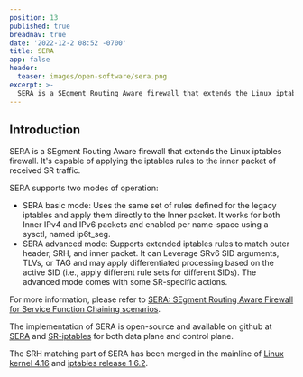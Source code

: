 ```yaml
---
position: 13
published: true
breadnav: true
date: '2022-12-2 08:52 -0700'
title: SERA
app: false
header:
  teaser: images/open-software/sera.png
excerpt: >-
  SERA is a SEgment Routing Aware firewall that extends the Linux iptables firewall. It's capable of applying the iptables rules to the inner packet of received SR traffic. 
---
```


## Introduction

SERA is a SEgment Routing Aware firewall that extends the Linux iptables firewall. It's capable of applying the iptables rules to the inner packet of received SR traffic. 

SERA supports two modes of operation: 
- SERA basic mode: Uses the same set of rules defined for the legacy iptables and apply them directly to the Inner packet. It works for both Inner IPv4 and IPv6 packets and enabled per name-space using a sysctl, named  ip6t_seg.
- SERA advanced mode: Supports extended iptables rules to match outer header, SRH, and inner packet. It can Leverage SRv6 SID arguments, TLVs, or TAG and may apply differentiated processing based on the active SID (i.e., apply different rule sets for different SIDs). The advanced mode comes with some SR-specific actions. 
  
For more information, please refer to [SERA: SEgment Routing Aware Firewall for Service Function Chaining scenarios](http://netgroup.uniroma2.it/Stefano_Salsano/papers/18-ifip-sera-firewall-sfc.pdf).

The implementation of SERA is open-source and available on github at [SERA](https://github.com/SRouting/SERA) and [SR-iptables](https://github.com/SRouting/SR-iptables) for both data plane and control plane. 

The SRH matching part of SERA has been merged in the mainline of [Linux kernel 4.16](http://kernel.ubuntu.com/~kernel-ppa/mainline/v4.16/) and [iptables release 1.6.2](https://www.netfilter.org/projects/iptables/downloads.html).
